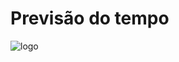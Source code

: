 # Previsão do tempo

![logo](https://user-images.githubusercontent.com/10400870/205492399-6b7582ec-09ac-4d00-9194-7d943e942cdc.png)
